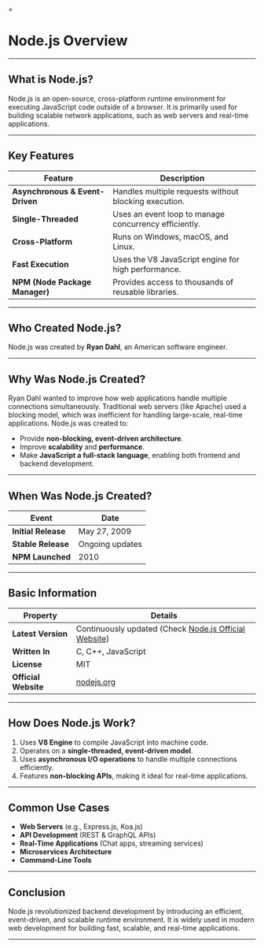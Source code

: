 =
# Node.js Overview

---

##  What is Node.js?

Node.js is an open-source, cross-platform runtime environment for executing JavaScript code outside of a browser. It is primarily used for building scalable network applications, such as web servers and real-time applications.

---

##  Key Features

| Feature            | Description |
|--------------------|-------------|
| **Asynchronous & Event-Driven** | Handles multiple requests without blocking execution. |
| **Single-Threaded** | Uses an event loop to manage concurrency efficiently. |
| **Cross-Platform** | Runs on Windows, macOS, and Linux. |
| **Fast Execution** | Uses the V8 JavaScript engine for high performance. |
| **NPM (Node Package Manager)** | Provides access to thousands of reusable libraries. |

---

##  Who Created Node.js?

Node.js was created by **Ryan Dahl**, an American software engineer.

---


##  Why Was Node.js Created?

Ryan Dahl wanted to improve how web applications handle multiple connections simultaneously. Traditional web servers (like Apache) used a blocking model, which was inefficient for handling large-scale, real-time applications. Node.js was created to:

- Provide **non-blocking, event-driven architecture**.
- Improve **scalability** and **performance**.
- Make **JavaScript a full-stack language**, enabling both frontend and backend development.

---

##  When Was Node.js Created?

| Event  | Date |
|--------|------|
| **Initial Release** | May 27, 2009 |
| **Stable Release** | Ongoing updates |
| **NPM Launched** | 2010 |

---

##  Basic Information

| Property | Details |
|----------|---------|
| **Latest Version** | Continuously updated (Check [Node.js Official Website](https://nodejs.org)) |
| **Written In** | C, C++, JavaScript |
| **License** | MIT |
| **Official Website** | [nodejs.org](https://nodejs.org) |

---

##  How Does Node.js Work?

1. Uses **V8 Engine** to compile JavaScript into machine code.
2. Operates on a **single-threaded, event-driven model**.
3. Uses **asynchronous I/O operations** to handle multiple connections efficiently.
4. Features **non-blocking APIs**, making it ideal for real-time applications.

---

##  Common Use Cases

- **Web Servers** (e.g., Express.js, Koa.js)
- **API Development** (REST & GraphQL APIs)
- **Real-Time Applications** (Chat apps, streaming services)
- **Microservices Architecture**
- **Command-Line Tools**

---

##  Conclusion

Node.js revolutionized backend development by introducing an efficient, event-driven, and scalable runtime environment. It is widely used in modern web development for building fast, scalable, and real-time applications.

---


